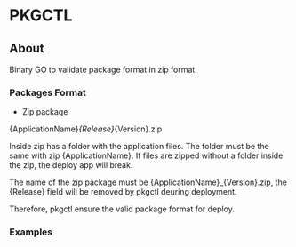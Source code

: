 # PKGCTL

## About

Binary GO to validate package format in zip format.

### Packages Format

- Zip package

{ApplicationName}_{Release}_{Version}.zip

Inside zip has a folder with the application files. The folder must be the same with zip {ApplicationName}.
If files are zipped without a folder inside the zip, the deploy app will break.

The name of the zip package must be {ApplicationName}_{Version}.zip, the {Release} field will be removed by pkgctl deuring deployment.

Therefore, pkgctl ensure the valid package format for deploy.

### Examples 





